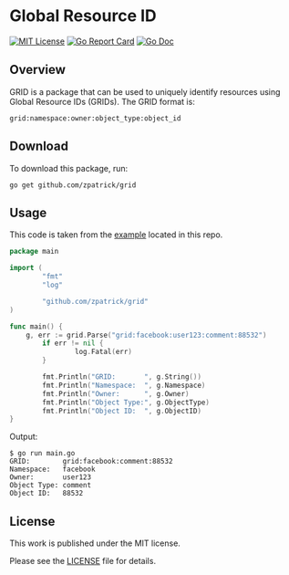 # Global Resource ID

[![MIT License](https://img.shields.io/badge/license-MIT-blue.svg)](https://github.com/zpatrick/grid/blob/master/LICENSE)
[![Go Report Card](https://goreportcard.com/badge/github.com/zpatrick/grid)](https://goreportcard.com/report/github.com/zpatrick/grid)
[![Go Doc](https://godoc.org/github.com/zpatrick/grid?status.svg)](https://godoc.org/github.com/zpatrick/grid)

## Overview
GRID is a package that can be used to uniquely identify resources using Global Resource IDs (GRIDs). 
The GRID format is:
```
grid:namespace:owner:object_type:object_id
```

## Download
To download this package, run:
```
go get github.com/zpatrick/grid
```

## Usage
This code is taken from the [example](/example) located in this repo.

```go
package main

import (
        "fmt"
        "log"

        "github.com/zpatrick/grid"
)

func main() {
	g, err := grid.Parse("grid:facebook:user123:comment:88532")
        if err != nil {
                log.Fatal(err)
        }

        fmt.Println("GRID:       ", g.String())
        fmt.Println("Namespace:  ", g.Namespace)
        fmt.Println("Owner:      ", g.Owner)
        fmt.Println("Object Type:", g.ObjectType)
        fmt.Println("Object ID:  ", g.ObjectID)
}
```

Output:
```console
$ go run main.go
GRID:        grid:facebook:comment:88532
Namespace:   facebook
Owner:       user123
Object Type: comment
Object ID:   88532
```

## License
This work is published under the MIT license.

Please see the [LICENSE](/LICENSE) file for details.
